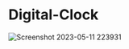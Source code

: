 # Digital-Clock
![Screenshot 2023-05-11 223931](https://github.com/MohammadAshfaque/Digital-Clock/assets/121037161/d2819060-2ca0-4ac9-b38a-633860329c78)
